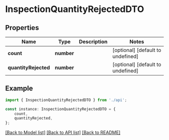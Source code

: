 # InspectionQuantityRejectedDTO


## Properties

Name | Type | Description | Notes
------------ | ------------- | ------------- | -------------
**count** | **number** |  | [optional] [default to undefined]
**quantityRejected** | **number** |  | [optional] [default to undefined]

## Example

```typescript
import { InspectionQuantityRejectedDTO } from './api';

const instance: InspectionQuantityRejectedDTO = {
    count,
    quantityRejected,
};
```

[[Back to Model list]](../README.md#documentation-for-models) [[Back to API list]](../README.md#documentation-for-api-endpoints) [[Back to README]](../README.md)
